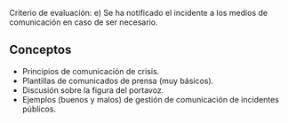 Criterio de evaluación:
e) Se ha notificado el incidente a los medios de comunicación en caso de ser necesario.


## Conceptos
- Principios de comunicación de crisis.
- Plantillas de comunicados de prensa (muy básicos).
- Discusión sobre la figura del portavoz.
- Ejemplos (buenos y malos) de gestión de comunicación de incidentes públicos.